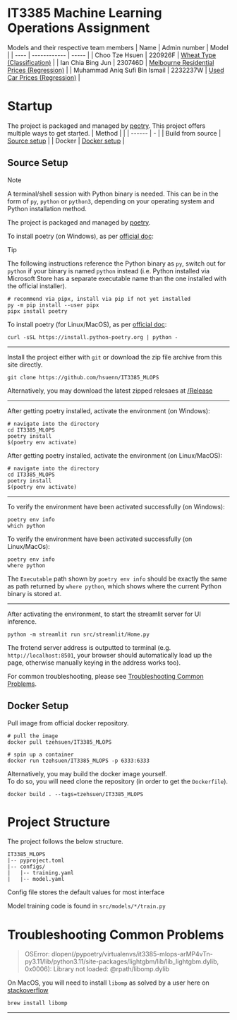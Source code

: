 # IT3385 Machine Learning Operations Assignment

Models and their respective team members
| Name | Admin number | Model |
| ---- | ------------ | ----- |
| Choo Tze Hsuen | 220926F | [Wheat Type (Classification)](/src/streamlit/pages/1_Wheat.py) |
| Ian Chia Bing Jun | 230746D | [Melbourne Residential Prices (Regression)](/src/streamlit/pages/2_Melbourne.py) |
| Muhammad Aniq Sufi Bin Ismail | 2232237W | [Used Car Prices (Regression)](/src/streamlit/pages/3_Used_Car_Prices.py) |


# Startup

The project is packaged and managed by [peotry](https://python-poetry.org/).
This project offers multiple ways to get started.
| Method |   |
| ------ | - |
| Build from source | [Source setup](#source-setup) |
| Docker | [Docker setup](#docker-setup) |

## Source Setup
> [!NOTE]
> A terminal/shell session with Python binary is needed.
> This can be in the form of `py`, `python` or `python3`, depending on your operating system and Python installation method.

The project is packaged and managed by [poetry](https://python-poetry.org/).

To install poetry (on Windows), as per [official doc](https://python-poetry.org/docs/#installing-with-the-official-installer):
> [!TIP]
> The following instructions reference the Python binary as `py`, switch out for `python` if your binary is named `python` instead (i.e. Python installed via Microsoft Store has a separate executable name than the one installed with the official installer).
```
# recommend via pipx, install via pip if not yet installed
py -m pip install --user pipx
pipx install poetry
```
To install poetry (for Linux/MacOS), as per [official doc](https://python-poetry.org/docs/#installing-with-the-official-installer):
```
curl -sSL https://install.python-poetry.org | python -
```
<hr>

Install the project either with `git` or download the zip file archive from this site directly.
```
git clone https://github.com/hsuenn/IT3385_MLOPS
```

Alternatively, you may download the latest zipped relesaes at [/Release]()
<hr>

After getting poetry installed, activate the environment (on Windows):
```
# navigate into the directory
cd IT3385_MLOPS
poetry install
$(poetry env activate)
```

After getting poetry installed, activate the environment (on Linux/MacOS):
```
# navigate into the directory
cd IT3385_MLOPS
poetry install
$(poetry env activate)
```
<hr>

To verify the environment have been activated successfully (on Windows):
```
poetry env info
which python
```

To verify the environment have been activated successfully (on Linux/MacOs):
```
poetry env info
where python
```
The `Executable` path shown by `poetry env info` should be exactly the same as path returned by `where python`, which shows where the current Python binary is stored at.
<hr>

After activating the environment, to start the streamlit server for UI inference.
```
python -m streamlit run src/streamlit/Home.py
```

The frotend server address is outputted to terminal (e.g. `http://localhost:8501`, your browser should automatically load up the page, otherwise manually keying in the address works too).

For common troubleshooting, please see [Troubleshooting Common Problems](#troubleshooting-common-problems).

## Docker Setup
Pull image from official docker repository.
```
# pull the image
docker pull tzehsuen/IT3385_MLOPS

# spin up a container
docker run tzehsuen/IT3385_MLOPS -p 6333:6333
```

Alternatively, you may build the docker image yourself.<br>
To do so, you will need clone the repository (in order to get the `Dockerfile`).
```
docker build . --tags=tzehsuen/IT3385_MLOPS
```


# Project Structure
The project follows the below structure.
```
IT3385_MLOPS
|-- pyproject.toml
|-- configs/
|   |-- training.yaml
|   |-- model.yaml
```

Config file stores the default values for most interface

Model training code is found in `src/models/*/train.py`


# Troubleshooting Common Problems

> OSError: dlopen(/pypoetry/virtualenvs/it3385-mlops-arMP4vTn-py3.11/lib/python3.11/site-packages/lightgbm/lib/lib_lightgbm.dylib, 0x0006): Library not loaded: @rpath/libomp.dylib

On MacOS, you will need to install `libomp` as solved by a user here on [stackoverflow](https://stackoverflow.com/a/55958281)

```
brew install libomp
```

<hr>
